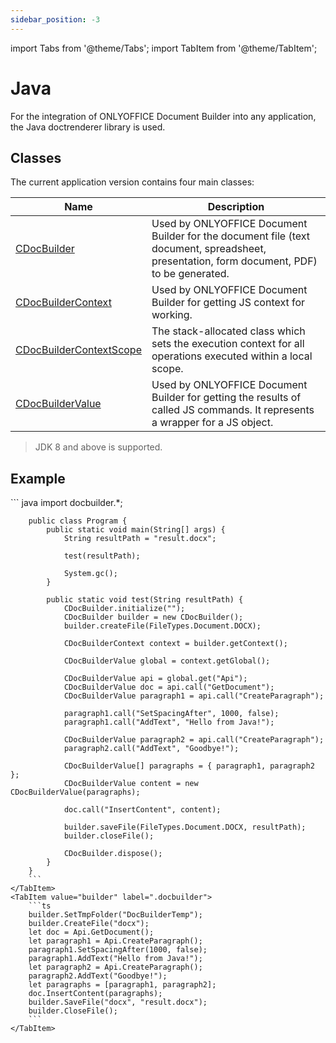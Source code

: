 ```yaml
---
sidebar_position: -3
---
```


import Tabs from '@theme/Tabs';
import TabItem from '@theme/TabItem';

# Java

For the integration of ONLYOFFICE Document Builder into any application, the Java doctrenderer library is used.

## Classes

The current application version contains four main classes:

| **Name**                                                                      | **Description**                                                                                                                           |
| ----------------------------------------------------------------------------- | ----------------------------------------------------------------------------------------------------------------------------------------- |
| [CDocBuilder](CDocBuilder/CDocBuilder.md)                                     | Used by ONLYOFFICE Document Builder for the document file (text document, spreadsheet, presentation, form document, PDF) to be generated. |
| [CDocBuilderContext](CDocBuilderContext/CDocBuilderContext.md)                | Used by ONLYOFFICE Document Builder for getting JS context for working.                                                                   |
| [CDocBuilderContextScope](CDocBuilderContextScope/CDocBuilderContextScope.md) | The stack-allocated class which sets the execution context for all operations executed within a local scope.                              |
| [CDocBuilderValue](CDocBuilderValue/CDocBuilderValue.md)                      | Used by ONLYOFFICE Document Builder for getting the results of called JS commands. It represents a wrapper for a JS object.               |

> JDK 8 and above is supported.

## Example

<Tabs>
    <TabItem value="java" label="Java">
        ``` java
        import docbuilder.*;

        public class Program {
            public static void main(String[] args) {
                String resultPath = "result.docx";

                test(resultPath);

                System.gc();
            }

            public static void test(String resultPath) {
                CDocBuilder.initialize("");
                CDocBuilder builder = new CDocBuilder();
                builder.createFile(FileTypes.Document.DOCX);

                CDocBuilderContext context = builder.getContext();

                CDocBuilderValue global = context.getGlobal();

                CDocBuilderValue api = global.get("Api");
                CDocBuilderValue doc = api.call("GetDocument");
                CDocBuilderValue paragraph1 = api.call("CreateParagraph");

                paragraph1.call("SetSpacingAfter", 1000, false);
                paragraph1.call("AddText", "Hello from Java!");

                CDocBuilderValue paragraph2 = api.call("CreateParagraph");
                paragraph2.call("AddText", "Goodbye!");

                CDocBuilderValue[] paragraphs = { paragraph1, paragraph2 };
                CDocBuilderValue content = new CDocBuilderValue(paragraphs);

                doc.call("InsertContent", content);

                builder.saveFile(FileTypes.Document.DOCX, resultPath);
                builder.closeFile();

                CDocBuilder.dispose();
            }
        }
        ```
    </TabItem>
    <TabItem value="builder" label=".docbuilder">
        ```ts
        builder.SetTmpFolder("DocBuilderTemp");
        builder.CreateFile("docx");
        let doc = Api.GetDocument();
        let paragraph1 = Api.CreateParagraph();
        paragraph1.SetSpacingAfter(1000, false);
        paragraph1.AddText("Hello from Java!");
        let paragraph2 = Api.CreateParagraph();
        paragraph2.AddText("Goodbye!");
        let paragraphs = [paragraph1, paragraph2];
        doc.InsertContent(paragraphs);
        builder.SaveFile("docx", "result.docx");
        builder.CloseFile();
        ```
    </TabItem>
</Tabs>
